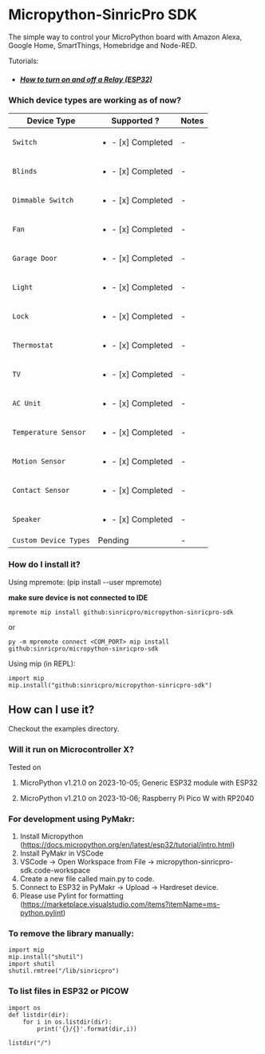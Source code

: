 # Micropython-SinricPro SDK

The simple way to control your MicroPython board with Amazon Alexa, Google Home, SmartThings, Homebridge and Node-RED.

Tutorials: 

- ##### [How to turn on and off a Relay (ESP32)](https://help.sinric.pro/pages/tutorials/switch/micropython/how-to-turn-on-and-off-a-relay-using-micropython.html)

### Which device types are working as of now?

|Device Type |Supported ? | Notes
|---        |---               |--- 
| `Switch`  | <ul><li>- [x] Completed</li></ul>           | -
| `Blinds`  | <ul><li>- [x] Completed</li></ul> | -
| `Dimmable Switch` | <ul><li>- [x] Completed</li></ul>  | -
| `Fan` | <ul><li>- [x] Completed</li></ul> | -
| `Garage Door` | <ul><li>- [x] Completed</li></ul> | -
| `Light` | <ul><li>- [x] Completed</li></ul>  | -
| `Lock` | <ul><li>- [x] Completed</li></ul> | -
| `Thermostat` | <ul><li>- [x] Completed</li></ul>  | -
| `TV` | <ul><li>- [x] Completed</li></ul> | -
| `AC Unit` | <ul><li>- [x] Completed</li></ul> | -
| `Temperature Sensor` | <ul><li>- [x] Completed</li></ul> | -
| `Motion Sensor` | <ul><li>- [x] Completed</li></ul> | - 
| `Contact Sensor` | <ul><li>- [x] Completed</li></ul> | - 
| `Speaker` | <ul><li>- [x] Completed</li></ul> | - 
| `Custom Device Types` | Pending | - 

### How do I install it?

Using mpremote: (pip install --user mpremote)

**make sure device is not connected to IDE**

```
mpremote mip install github:sinricpro/micropython-sinricpro-sdk 
```

or

```
py -m mpremote connect <COM_PORT> mip install github:sinricpro/micropython-sinricpro-sdk
```

Using mip (in REPL):
```
import mip
mip.install("github:sinricpro/micropython-sinricpro-sdk")
```

## How can I use it?

Checkout the examples directory.


### Will it run on Microcontroller X?

Tested on

1. MicroPython v1.21.0 on 2023-10-05; Generic ESP32 module with ESP32

2. MicroPython v1.21.0 on 2023-10-06; Raspberry Pi Pico W with RP2040

### For development using PyMakr:

1. Install Micropython (https://docs.micropython.org/en/latest/esp32/tutorial/intro.html) 
2. Install PyMakr in VSCode
3. VSCode -> Open Workspace from File -> micropython-sinricpro-sdk.code-workspace
4. Create a new file called main.py to code.
5. Connect to ESP32 in PyMakr -> Upload -> Hardreset device.
6. Please use Pylint for formatting (https://marketplace.visualstudio.com/items?itemName=ms-python.pylint) 

### To remove the library manually:

```
import mip
mip.install("shutil")
import shutil
shutil.rmtree("/lib/sinricpro")
```

### To list files in ESP32 or PICOW
```
import os
def listdir(dir):
    for i in os.listdir(dir):
        print('{}/{}'.format(dir,i))
    
listdir("/")
```
